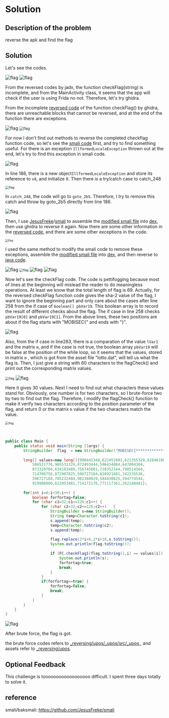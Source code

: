 # Solution


## Description of the problem

reverse the apk and find the flag

## Solution

Let's see the codes.

<img src="screenshots/_reversing/upos/r1.PNG" alt="flag" style="zoom:100%;" />

<img src="screenshots/_reversing/upos/r2.PNG" alt="flag" style="zoom:100%;" />

From the reversed codes by jadx, the function checkFlag(string) is incomplete, and from the MainActivity class, it seems that the app will check if the user is using Frida no not. Therefore, let's try ghidra.



From the incomplete [reversed code](_reversing/upos/classes2.dex.IllformedLocaleException.java) of the function checkFlag() by ghidra, there are unreachable blocks that cannot be reversed, and at the end of the function there are exceptions. 

<img src="screenshots/_reversing/upos/g1.PNG" alt="flag" style="zoom:100%;" />

<img src="screenshots/_reversing/upos/g2.PNG" alt="flag" style="zoom:80%;" />





For now I don't find out methods to reverse the completed checkflag function code, so let's see the [smali code](_reversing/upos/FC_init.smali) first, and try to find something useful. For there is an exception `IllformedLocaleException` thrown out at the end, let's try to find this exception in smali code. 

<img src="screenshots/_reversing/upos/line186.PNG" alt="flag" style="zoom:100%;" />

In line 186, there is a new object`IllformedLocaleException` and store its reference to `v8`, and initialize it. Then there is a try/catch case to catch_248

<img src="screenshots/_reversing/upos/catch248.PNG" alt="flag" style="zoom:70%;" />

In `catch_248`, the code will go to `goto_2b5`. Therefore, I try to remove this catch and throw by goto_2b5 directly from line 186.

<img src="screenshots/_reversing/upos/change1.PNG" alt="flag" style="zoom:100%;" />

Then, I use [JesusFreke](https://github.com/JesusFreke)/[smali](https://github.com/JesusFreke/smali) to assemble the [modified smali file](_reversing/upos/FC_modified.smali) into [dex](_reversing/upos/out1_IllformedLocaleException.dex), then use ghidra to reverse it again. Now there are some other information in the [reversed code](_reversing/upos/classes2.dex.otherthrow.java), and there are some other exceptions in the code.

<img src="screenshots/_reversing/upos/otherexceptui.PNG" alt="flag" style="zoom:60%;" />

I used the same method to modify the smali code to remove these exceptions, assemble the [modified smali file](_reversing/upos/FC_modified.smali) into [dex](_reversing/upos/out2_otherexceptions.dex), and then reverse to [java code](_reversing/upos/classes2.dex.checkflag_full.java).

<img src="screenshots/_reversing/upos/gen.PNG" alt="flag" style="zoom:100%;" />

<img src="screenshots/_reversing/upos/cer.PNG" alt="flag" style="zoom:70%;" />

<img src="screenshots/_reversing/upos/rej.PNG" alt="flag" style="zoom:100%;" />

<img src="screenshots/_reversing/upos/bat.PNG" alt="flag" style="zoom:100%;" />



Now let's see the checkFlag code. The code is pettifogging because most of lines at the beginning will mislead the reader to do meaningless operations. At least we know that the total length of flag is 69. Actually, for the reversed checkFlag function code gives the sha-2 value of the flag, I want to ignore the beginning part and only care about the cases after line 258 from the if case of `boolean[] pbVar19`. This boolean array is to record the result of different checks about the flag. The if case in line 258 checks `pbVar19[0]` and `pbVar19[1]`. From the above lines, these two positions are about if the flag starts with "MOBISEC{" and ends with "}". 

<img src="screenshots/_reversing/upos/line258andafter.PNG" alt="flag" style="zoom:100%;" />



Also, from the if case in line283, there is a comparation of the value `lVar1` and the matrix `m`, and if the case is not true, the boolean array `pbVar19` will be false at the position of the while loop, so it seems that the values, stored in matrix `m` , which is got from the asset file "lotto.dat", will tell us what the flag is. Then, I just give a string with 60 characters to the flagCheck() and print out the corresponding matrix values. 

<img src="screenshots/_reversing/upos/comp.PNG" alt="flag" style="zoom:70%;" />

<img src="screenshots/_reversing/upos/30VALUES.PNG" alt="flag" style="zoom:100%;" />

Here it gives 30 values. Next I need to find out what characters these values stand for. Obviously, one number is for two characters, so I brute-force two by two to find out the flag. Therefore, I modify the flagCheck() function to make it verify two characters according to the position parameter of the flag, and return 0 or the matrix `m` value if the two characters match the value. 

<img src="screenshots/_reversing/upos/checkflag1.PNG" alt="flag" style="zoom:65%;" />


​		
```java
public class Main {
	public static void main(String []args) {
		StringBuilder  flag  = new StringBuilder("MOBISEC{************************************************************}");
		
		long[] values=new long[]{980441344,622452601,621355329,828461089,597411364,
			596531776,965531329,872493444,596434084,647804304,
			873320704,634183489,756745081,728352144,798514564,
			714706756,872907025,596727184,828921681,742235536,
			596727184,785232484,981380929,584430625,594774544,
			919908900,622053481,714172176,771117361,262148481};
		
		for(int i=0;i<30;i++) {
			boolean forfortag=false;
			for (char c1=32;c1<=126;c1++) {
				for (char c2=32;c2<=126;c2++)   {
					StringBuilder s=new StringBuilder();
					String temp=Character.toString(c1);
					s.append(temp);
					temp=Character.toString(c2);
					s.append(temp);
					
					flag.replace(2*i+8,2*i+10,s.toString());
					System.out.println(flag.toString());
					
		            if (FC.checkFlag1(flag.toString(),i) == values[i]) {
		            	System.out.println(s);
		            	forfortag=true;
		            	break;
		            }
				}
				if(forfortag==true) {
					forfortag=false;
					break;
				}
			}		
		}		
	}
}
```
<img src="screenshots/_reversing/upos/fgla.PNG" alt="flag" style="zoom:100%;" />



After brute force, the flag is got. 



the brute force codes refers to [\_reversing/upos/\_upos/src/_upos ](_reversing/upos/\_upos/src/_upos), and assets refer to [\_reversing/upos](_reversing/upos).




## Optional Feedback

This challenge is toooooooooooooooooo difficult. I spent three days totally to solve it. 



## reference

smali/baksmali: https://github.com/JesusFreke/smali